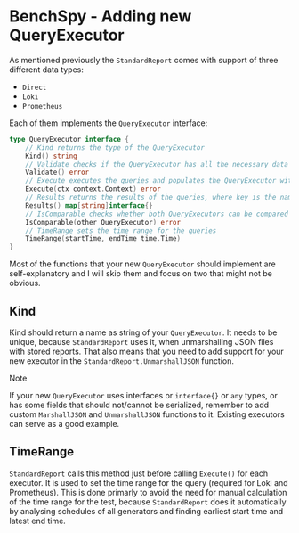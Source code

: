# BenchSpy - Adding new QueryExecutor

As mentioned previously the `StandardReport` comes with support of three different data types:
* `Direct`
* `Loki`
* `Prometheus`

Each of them implements the `QueryExecutor` interface:
```go
type QueryExecutor interface {
	// Kind returns the type of the QueryExecutor
	Kind() string
	// Validate checks if the QueryExecutor has all the necessary data and configuration to execute the queries
	Validate() error
	// Execute executes the queries and populates the QueryExecutor with the results
	Execute(ctx context.Context) error
	// Results returns the results of the queries, where key is the name of the query and value is the result
	Results() map[string]interface{}
	// IsComparable checks whether both QueryExecutors can be compared (e.g. they have the same type, queries are the same, etc.), and returns an error (if any difference is found)
	IsComparable(other QueryExecutor) error
	// TimeRange sets the time range for the queries
	TimeRange(startTime, endTime time.Time)
}
```

Most of the functions that your new `QueryExecutor` should implement are self-explanatory and I will skip them and focus on two that might not be obvious.

## Kind
Kind should return a name as string of your `QueryExecutor`. It needs to be unique, because `StandardReport` uses it, when unmarshalling JSON files with
stored reports. That also means that you need to add support for your new executor in the `StandardReport.UnmarshallJSON` function.

> [!NOTE]
> If your new `QueryExecutor` uses interfaces or `interface{}` or `any` types, or has some fields that should not/cannot be serialized,
> remember to add custom `MarshallJSON` and `UnmarshallJSON` functions to it. Existing executors can serve as a good example.

## TimeRange
`StandardReport` calls this method just before calling `Execute()` for each executor. It is used to set the time range for the query (required
for Loki and Prometheus). This is done primarly to avoid the need for manual calculation of the time range for the test, because `StandardReport` does it automatically by
analysing schedules of all generators and finding earliest start time and latest end time.